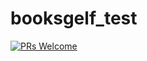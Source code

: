 # booksgelf_test
[![PRs Welcome](https://img.shields.io/badge/PRs-welcome-brightgreen.svg?style=flat-square)](http://makeapullrequest.com)
